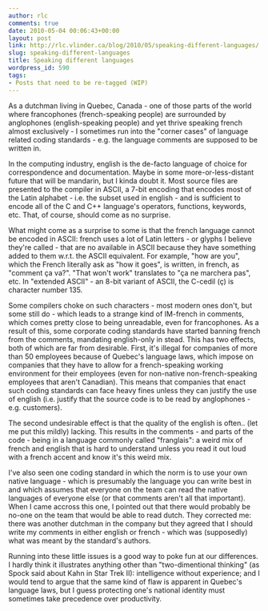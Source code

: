 ```yaml
---
author: rlc
comments: true
date: 2010-05-04 00:06:43+00:00
layout: post
link: http://rlc.vlinder.ca/blog/2010/05/speaking-different-languages/
slug: speaking-different-languages
title: Speaking different languages
wordpress_id: 590
tags:
- Posts that need to be re-tagged (WIP)
---
```


As a dutchman living in Quebec, Canada - one of those parts of the world where francophones (french-speaking people) are surrounded by anglophones (english-speaking people) and yet thrive speaking french almost exclusively - I sometimes run into the "corner cases" of language related coding standards - e.g. the language comments are supposed to be written in.
<!-- more -->
In the computing industry, english is the de-facto language of choice for correspondence and documentation. Maybe in some more-or-less-distant future that will be mandarin, but I kinda doubt it. Most source files are presented to the compiler in ASCII, a 7-bit encoding that encodes most of the Latin alphabet - i.e. the subset used in english - and is sufficient to encode all of the C and C++ language's operators, functions, keywords, etc. That, of course, should come as no surprise.

What might come as a surprise to some is that the french language cannot be encoded in ASCII: french uses a lot of Latin letters - or glyphs I believe they're called - that are no available in ASCII because they have something added to them w.r.t. the ASCII equivalent. For example, "how are you", which the French literally ask as "how it goes", is written, in french, as "comment ça va?". "That won't work" translates to "ça ne marchera pas", etc. In "extended ASCII" - an 8-bit variant of ASCII, the C-cedil (ç) is character number 135.

Some compilers choke on such characters - most modern ones don't, but some still do - which leads to a strange kind of IM-french in comments, which comes pretty close to being unreadable, even for francophones. As a result of this, some corporate coding standards have started banning french from the comments, mandating english-only in stead. This has two effects, both of which are far from desirable. First, it's illegal for companies of more than 50 employees because of Quebec's language laws, which impose on companies that they have to allow for a french-speaking working environment for their employees (even for non-native non-french-speaking employees that aren't Canadian). This means that companies that enact such coding standards can face heavy fines unless they can justify the use of english (i.e. justify that the source code is to be read by anglophones - e.g. customers).

The second undesirable effect is that the quality of the english is often.. (let me put this mildly) lacking. This results in the comments - and parts of the code - being in a language commonly called "franglais": a weird mix of french and english that is hard to understand unless you read it out loud with a french accent and know it's this weird mix.

I've also seen one coding standard in which the norm is to use your own native language - which is presumably the language you can write best in and which assumes that everyone on the team can read the native languages of everyone else (or that comments aren't all that important). When I came accross this one, I pointed out that there would probably be no-one on the team that would be able to read dutch. They corrected me: there was another dutchman in the company but they agreed that I should write my comments in either english or french - which was (supposedly) what was meant by the standard's authors.

Running into these little issues is a good way to poke fun at our differences. I hardly think it illustrates anything other than "two-dimentional thinking" (as Spock said about Kahn in Star Trek II): intelligence without experience; and I would tend to argue that the same kind of flaw is apparent in Quebec's language laws, but I guess protecting one's national identity must sometimes take precedence over productivity.
